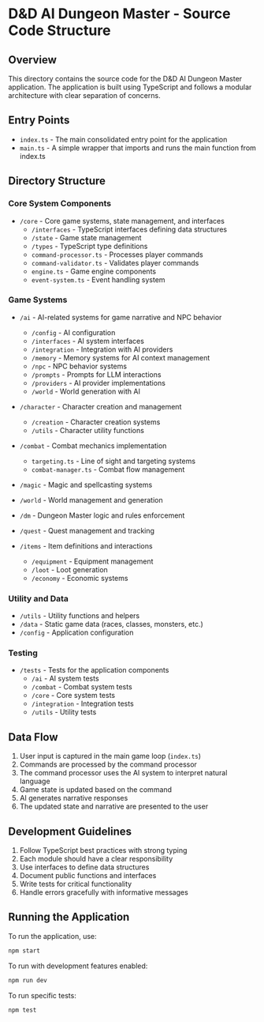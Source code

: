 # D&D AI Dungeon Master - Source Code Structure

## Overview

This directory contains the source code for the D&D AI Dungeon Master application. The application is built using TypeScript and follows a modular architecture with clear separation of concerns.

## Entry Points

- `index.ts` - The main consolidated entry point for the application
- `main.ts` - A simple wrapper that imports and runs the main function from index.ts

## Directory Structure

### Core System Components

- `/core` - Core game systems, state management, and interfaces
  - `/interfaces` - TypeScript interfaces defining data structures
  - `/state` - Game state management
  - `/types` - TypeScript type definitions
  - `command-processor.ts` - Processes player commands
  - `command-validator.ts` - Validates player commands
  - `engine.ts` - Game engine components
  - `event-system.ts` - Event handling system

### Game Systems

- `/ai` - AI-related systems for game narrative and NPC behavior
  - `/config` - AI configuration
  - `/interfaces` - AI system interfaces
  - `/integration` - Integration with AI providers
  - `/memory` - Memory systems for AI context management
  - `/npc` - NPC behavior systems
  - `/prompts` - Prompts for LLM interactions
  - `/providers` - AI provider implementations
  - `/world` - World generation with AI

- `/character` - Character creation and management
  - `/creation` - Character creation systems
  - `/utils` - Character utility functions

- `/combat` - Combat mechanics implementation
  - `targeting.ts` - Line of sight and targeting systems
  - `combat-manager.ts` - Combat flow management

- `/magic` - Magic and spellcasting systems

- `/world` - World management and generation

- `/dm` - Dungeon Master logic and rules enforcement

- `/quest` - Quest management and tracking

- `/items` - Item definitions and interactions
  - `/equipment` - Equipment management
  - `/loot` - Loot generation
  - `/economy` - Economic systems

### Utility and Data

- `/utils` - Utility functions and helpers
- `/data` - Static game data (races, classes, monsters, etc.)
- `/config` - Application configuration

### Testing

- `/tests` - Tests for the application components
  - `/ai` - AI system tests
  - `/combat` - Combat system tests
  - `/core` - Core system tests
  - `/integration` - Integration tests
  - `/utils` - Utility tests
  
## Data Flow

1. User input is captured in the main game loop (`index.ts`)
2. Commands are processed by the command processor
3. The command processor uses the AI system to interpret natural language
4. Game state is updated based on the command
5. AI generates narrative responses
6. The updated state and narrative are presented to the user

## Development Guidelines

1. Follow TypeScript best practices with strong typing
2. Each module should have a clear responsibility
3. Use interfaces to define data structures
4. Document public functions and interfaces
5. Write tests for critical functionality
6. Handle errors gracefully with informative messages

## Running the Application

To run the application, use:

```bash
npm start
```

To run with development features enabled:

```bash
npm run dev
```

To run specific tests:

```bash
npm test
``` 